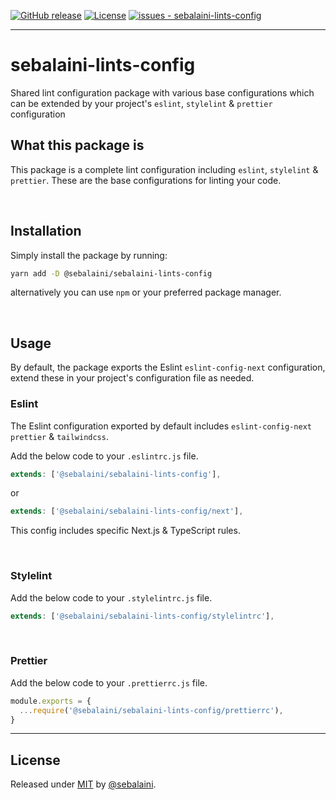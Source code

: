 [![GitHub release](https://img.shields.io/github/release/sebalaini/sebalaini-lints-config?include_prereleases=&sort=semver&color=blue)](https://github.com/sebalaini/sebalaini-lints-config/releases/)
[![License](https://img.shields.io/badge/License-MIT-blue)](#license)
[![issues - sebalaini-lints-config](https://img.shields.io/github/issues/sebalaini/sebalaini-lints-config)](https://github.com/sebalaini/sebalaini-lints-config/issues)

---

# sebalaini-lints-config

Shared lint configuration package with various base configurations which can be extended by your project's `eslint`, `stylelint` & `prettier` configuration

## What this package is

This package is a complete lint configuration including `eslint`, `stylelint` & `prettier`. These are the base configurations for linting your code.

<br>

## Installation

Simply install the package by running:

```bash
yarn add -D @sebalaini/sebalaini-lints-config
```

alternatively you can use `npm` or your preferred package manager.

<br>

## Usage

By default, the package exports the Eslint `eslint-config-next` configuration, extend these in your project's configuration file as needed.

### Eslint

The Eslint configuration exported by default includes `eslint-config-next` `prettier` & `tailwindcss`.

Add the below code to your `.eslintrc.js` file.

```js
extends: ['@sebalaini/sebalaini-lints-config'],
```

or 

```js
extends: ['@sebalaini/sebalaini-lints-config/next'],
```

This config includes specific Next.js & TypeScript rules.

<br>

### Stylelint

Add the below code to your `.stylelintrc.js` file.

```js
extends: ['@sebalaini/sebalaini-lints-config/stylelintrc'],
```

<br>

### Prettier

Add the below code to your `.prettierrc.js` file.

```js
module.exports = {
  ...require('@sebalaini/sebalaini-lints-config/prettierrc'),
}
```

--- 

## License

Released under [MIT](/LICENSE) by [@sebalaini](https://github.com/sebalaini).
